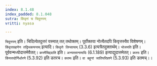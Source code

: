 ```yaml
---
index: 8.1.48
index_padded: 8.1.048
sutra: किंवृत्तं च चिदुत्तरम्
vritti: nyasa

---
```

`चिदुत्तरम्` इति। चिदित्येतदुत्तरं यस्मात् तत् तथोक्तम्। पूर्वोक्तया नोत्यैतदपि किवृत्तस्यैव विशेषणम्। `किंवृत्तग्रहणेन तद्विभक्त्यन्तम्` इत्यादि। `किवृत्ते लिप्सायाम्` (3.3.6) इत्यत्रैतदुक्तार्थम्। `भोजयति` इति। पूर्ववन्मध्योदात्तमेवैतत्। `कस्मैचिद्ददाति` इति। `अभ्यस्तानामादिः` (6.1.189) इत्याद्युदात्तमेतत्। `कतरः` इति। `किंयत्तदोर्निर्धारणे` (5.3.92) इति डतरच। `कतमः` इति। `वा बहूनां जातिपरिप्रश्ने` (5.3.93) इति डतमच्।।